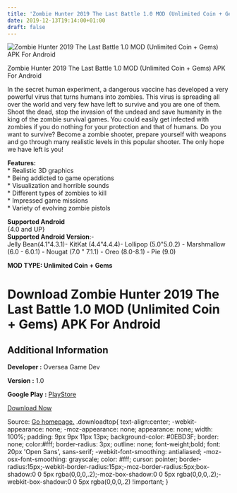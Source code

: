 ```yaml
---
title: 'Zombie Hunter 2019 The Last Battle 1.0 MOD (Unlimited Coin + Gems) APK For Android'
date: 2019-12-13T19:14:00+01:00
draft: false
---
```


![Zombie Hunter 2019 The Last Battle 1.0 MOD (Unlimited Coin + Gems) APK For Android](https://i0.wp.com/apkhome.net/wp-content/uploads/2019/12/Zombie-Hunter-2019-The-Last-Battle.png "Zombie Hunter 2019 The Last Battle 1.0 MOD (Unlimited Coin + Gems) APK For Android")

  

Zombie Hunter 2019 The Last Battle 1.0 MOD (Unlimited Coin + Gems) APK For Android

In the secret human experiment, a dangerous vaccine has developed a very powerful virus that turns humans into zombies. This virus is spreading all over the world and very few have left to survive and you are one of them. Shoot the dead, stop the invasion of the undead and save humanity in the king of the zombie survival games. You could easily get infected with zombies if you do nothing for your protection and that of humans. Do you want to survive? Become a zombie shooter, prepare yourself with weapons and go through many realistic levels in this popular shooter. The only hope we have left is you!

**Features:**  
\* Realistic 3D graphics  
\* Being addicted to game operations  
\* Visualization and horrible sounds  
\* Different types of zombies to kill  
\* Impressed game missions  
\* Variety of evolving zombie pistols

**Supported Android**  
{4.0 and UP}  
**Supported Android Version**:-  
Jelly Bean(4.1"4.3.1)- KitKat (4.4"4.4.4)- Lollipop (5.0"5.0.2) - Marshmallow (6.0 - 6.0.1) - Nougat (7.0 " 7.1.1) - Oreo (8.0-8.1) - Pie (9.0)

**MOD TYPE: Unlimited Coin + Gems**

Download Zombie Hunter 2019 The Last Battle 1.0 MOD (Unlimited Coin + Gems) APK For Android
===========================================================================================

Additional Information
----------------------

**Developer :** Oversea Game Dev

**Version :** 1.0

**Google Play :** [PlayStore](https://play.google.com/store/apps/details?id=com.guta.zombie.hunter.attack.breakout.apocalypse.survivor.wicked.frontier)

  

[Download Now](https://store4app.co/post/zombie-hunter-2019-the-last-battle-1-0-mod-unlimited-coin-gems-apk-for-android_1576255533)

  
Source: [Go homepage.](https://store4app.co/post/zombie-hunter-2019-the-last-battle-1-0-mod-unlimited-coin-gems-apk-for-android_1576255533) .downloadtop{ text-align:center; -webkit-appearance: none; -moz-appearance: none; appearance: none; width: 100%; padding: 9px 9px 11px 13px; background-color: #0EBD3F; border: none; color:#fff; border-radius: 3px; outline: none; font-weight;bold; font: 20px 'Open Sans', sans-serif; -webkit-font-smoothing: antialiased; -moz-osx-font-smoothing: grayscale; color: #fff; cursor: pointer; border-radius:15px;-webkit-border-radius:15px;-moz-border-radius:5px;box-shadow:0 0 5px rgba(0,0,0,.2);-moz-box-shadow:0 0 5px rgba(0,0,0,.2);-webkit-box-shadow:0 0 5px rgba(0,0,0,.2) !important; }